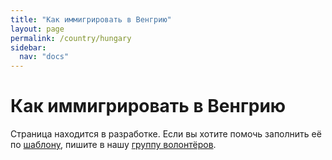 ```yaml
---
title: "Как иммигрировать в Венгрию"
layout: page
permalink: /country/hungary
sidebar:
  nav: "docs"
---
```


# Как иммигрировать в Венгрию

Страница находится в разработке. Если вы хотите помочь заполнить её по [шаблону](/template), пишите в нашу [группу волонтёров](https://t.me/+FHi3FnJaoWJkMDAx).
